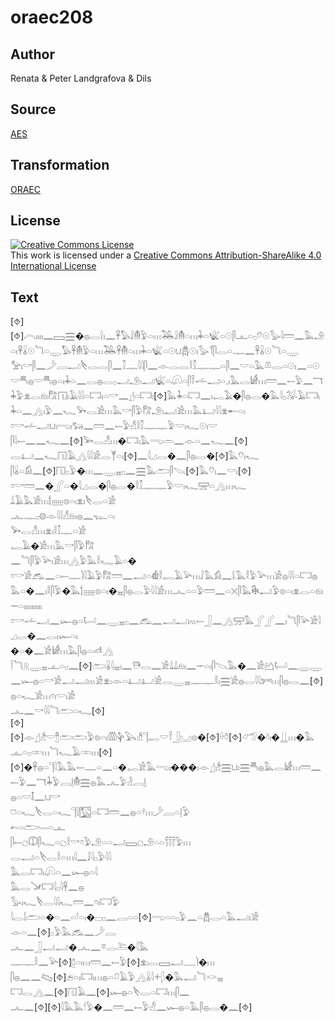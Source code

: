 # oraec208

## Author

Renata & Peter Landgrafova & Dils

## Source

[AES](https://github.com/simondschweitzer/aes)

## Transformation

[ORAEC](https://oraec.github.io/)

## License

<a rel="license" href="http://creativecommons.org/licenses/by-sa/4.0/"><img alt="Creative Commons License" style="border-width:0" src="https://i.creativecommons.org/l/by-sa/4.0/88x31.png" /></a><br />This work is licensed under a <a rel="license" href="http://creativecommons.org/licenses/by-sa/4.0/">Creative Commons Attribution-ShareAlike 4.0 International License</a>

## Text

[⯑][⯑]𓇹𓏤𓏤𓏤𓏤𓈖𓈙𓈗�𓐍𓂋𓍛𓏤𓈖𓋹𓅃𓄙𓄟𓅱𓏏𓏥𓅒𓄙𓄟𓏏𓏥𓇓𓏏𓆤𓏏𓇳𓋴𓊵𓏏𓊪𓄣𓇳𓅭𓇋𓏠𓈖𓅓𓄂𓏏𓏤𓋹𓏇𓇳𓆓𓏏𓇾𓅃𓋹𓄟𓅱𓏏𓏥𓅒𓋹𓄟𓏏𓏥𓇓𓏏𓆤𓏏𓇳𓂓𓆣𓇳𓏤𓅭𓄊𓋴𓂋𓏏𓊃𓈖𓋹𓏇𓇳𓆓𓏏𓇾<br>
𓅡𓏤𓎡𓋴𓈖𓌳𓐙𓂝𓌸𓂋𓂋𓋴𓈖𓎿𓊃𓇋𓇋𓋴𓈖𓁹𓂋𓂋𓎛𓎿𓊃𓊃𓏏𓋴𓈖𓎟𓏏𓅓𓌨𓂋𓏏𓇳𓏤𓈖𓏏𓇳𓎟𓄪𓐍𓎟𓄪𓐍𓏏𓏤𓇓𓏏𓈖𓂋𓐍𓂋𓊪𓂝𓄂𓏤𓂝𓆤𓏏𓋨𓏏𓋴𓍋𓌡𓂝𓏏𓈒𓏤𓅓𓂋𓀎𓏥𓏠𓈖𓍿𓅱𓈖𓄓𓇓𓅱𓁷𓂋𓁶𓏤𓀗𓉔𓏤𓄿𓇋𓇋𓏏𓉐𓏤𓏏𓎡𓈖𓊨𓏏𓉐𓏤[⯑]𓅓𓇓𓏏𓉐𓈖𓏤𓉻𓄿�𓋴𓐍𓂋�𓅓𓇋𓊪𓅮𓄿𓉐𓏤𓇓𓏏𓈖𓂻𓏤𓅱𓈖𓆑𓅨𓂋𓀀𓏥𓅓𓎡𓋴𓅱𓀗𓄂𓏤𓂝𓀀𓏥𓅓𓂞𓇋𓇋𓁷𓄡𓏏𓏤<br>
𓏌𓎡𓌡𓂝𓂓𓏤𓂸𓏤𓃒𓈖𓏠𓈖𓍿𓅱𓀭𓎛𓎿𓊃𓊃𓅱𓎟𓏤𓆑𓇳𓏤𓎟<br>
𓋴𓇋𓍿𓈖𓈖𓆑𓈖[⯑]𓅨𓂋𓀭𓏥�𓉐𓏤𓅓𓂸𓏛𓈖𓁹𓏏𓈖𓆑𓈖[⯑]<br>
𓂋𓂞𓈖𓆑𓉔𓄿𓂻𓇋𓇋𓀀𓂋𓊑𓏏𓏤[⯑]𓈖𓇋𓈎𓂋�𓈖𓋴𓐍𓂋�[⯑]𓅓𓄣𓏤𓆑<br>
𓋴𓏇𓏏𓀁𓈖[⯑]𓉔𓊪𓅱�𓏥𓈖𓇾𓈇𓊪𓈖𓈗𓅓𓂧𓋴𓌫[⯑]𓅓𓄣𓏤𓈖𓎟𓏤[⯑]<br>
𓏌𓎡𓏠𓈖�𓂾𓏏�𓇋𓈎𓂋�𓋴𓐍𓂋�𓎛𓎿𓊃𓊃𓅱𓎟𓏤𓆑𓈝𓏏𓂻𓏥𓆑<br>
𓍑𓄿𓅓𓀀𓏥𓌀𓈈𓊖𓏏𓏤𓁷𓏤𓌸𓂋𓏏𓀀<br>
𓂜𓊃𓊪𓊗𓁹𓇋𓇋𓀭𓁶𓏤𓐍𓈖𓆊𓏏𓏤<br>
𓅨𓂋𓀭𓏥𓁷𓏤𓎛𓎿𓊃𓏏𓀀<br>
𓉻𓄿�𓀀𓏥𓅓𓎡𓋴𓅱𓀗<br>
𓈖𓆓𓋴𓅱𓅪𓏤𓀀𓏥𓂻𓅱𓅓𓎛𓆑𓄿𓏏�<br>
𓏌𓎡𓀀𓃹𓈖𓏏𓍿𓊃𓌙𓇋𓄿𓅱𓀗𓏠𓈖𓂝𓏏𓁔𓎛𓉻𓄿𓅪𓏥𓄙𓅓𓀁𓈖𓌰𓅓𓎛𓅱𓅪𓏥𓀀𓐍𓇋𓇋𓏏𓉐𓐍𓅓𓏏�𓈖𓏤𓎛𓋴𓅱�𓅓𓌀𓈈𓊖𓏏𓏤�𓈇𓋴𓐍𓂋𓅱𓇋𓇋𓀀𓏥𓂜𓏏𓏏𓅱𓏠𓈖𓏏𓏴𓋴𓅓𓇗𓂝𓅱𓊖𓏏𓏤𓁷𓂋𓏏𓁶𓏤𓌔𓏏𓏤𓏤𓏤𓏤𓏤𓏤𓏤𓏤𓏤𓏤<br>
𓏌𓎡𓌡𓂝𓈖𓆱𓐍𓏏𓂡𓈖𓇾𓈇𓊪𓈖𓃹𓈖𓂝𓂝𓏤𓏭𓍿𓃀𓈖𓂻𓈝𓅓𓂾𓂾𓈖𓏤𓆓𓋴𓅪𓀀𓇋𓈎𓂋�𓈖𓂋𓏤𓆱𓏏𓏤<br>
�𓏏�𓈖𓀀𓀎𓏥𓅓𓋴𓐍𓏏𓌦𓂻<br>
𓌉𓆓𓇶𓇾𓈇𓊵𓏏𓊪𓈖[⯑]𓂧𓏇𓇋𓈇𓏤𓈖𓇥𓂋𓈖𓀀𓍑𓍑𓁶𓏤𓈖𓌔𓏏𓏤𓋴𓌫𓅓�𓈖𓀀𓂚𓂡𓈖𓇾𓇾<br>
𓈖𓆱𓐍𓏏𓎡𓀀𓂝𓂝𓏤𓏭𓀀𓁷𓏤𓁹𓏏𓂞𓂞𓀀𓂋𓇾𓈇𓊃𓊃𓎛𓏤𓈗𓀀𓐍𓂋𓇋𓇋𓀒𓏥𓋴𓐍𓂋𓈖[⯑]𓐍𓏏𓆑𓀀𓏥𓏌𓏤𓎟𓏤𓀀<br>
𓂜𓈖𓎡𓇋𓇋𓆓𓂧𓏏𓆑[⯑]<br>
[⯑][⯑]𓁹𓊨𓀲𓎟𓊽𓂧𓂧𓅱𓊖𓏏𓏤𓏃𓊿𓅂𓀲𓊹𓉻𓎟𓍋𓃀𓈋𓊖�[⯑]𓏐𓏊[⯑]𓃿𓅿�𓍱𓏤�𓋲𓏥�𓅓𓊵𓏏𓊪𓏒𓏥𓆓𓆑𓄿𓏒𓏥[⯑][⯑]�𓋹𓐍𓏏𓊹𓇋𓅓𓅓𓍿𓊃𓏏𓈖𓏏�𓉻𓀀𓅓𓂸𓏤���𓏤𓁹𓊨𓀲𓈗𓂓𓏤𓈗𓄪𓐍𓅓𓂋𓀎𓏥𓏠𓈖𓍿𓅱𓈖𓄓𓇓𓅱𓐙𓊤𓄟𓈗𓐍𓅓𓂜𓅱𓁐𓐙𓊤<br>
𓐍𓏏𓎟𓄤𓈖𓂓𓎡<br>
𓈞𓏏𓆑𓌸𓂋𓏏𓆑𓊹𓍛𓉡𓏏𓉐𓏠𓈖𓐍𓏏𓍊𓏥𓌳𓐙𓏏𓊤𓅱<br>
𓍉𓏏𓂧𓄑𓏏𓊵<br>
𓋴𓍿𓐎𓎳𓋴𓆑𓏏𓐎𓎛𓎡𓏌𓅱𓄂𓏏𓏏𓂝𓈙𓐎𓄂𓏏𓏏𓋣𓅱𓏥<br>
𓂋𓂝𓏏𓌸𓂋𓎛𓏏𓏥𓇋𓈖𓄙𓇋𓊪𓅱𓇋𓇋<br>
𓅓𓂋𓉐𓏤𓋨𓏏𓈖𓆱𓐍𓏏𓇋<br>
𓅓𓂋𓍁𓉐𓇋𓊪𓇋𓋹𓈖𓐍<br>
𓅭𓏤𓆑𓌸𓂋𓇋𓇋𓆑𓏠𓈖𓏌𓏤𓉐𓅱<br>
𓇋𓂋𓌃𓂧𓏏�𓏏𓈖𓏏𓎗𓏏𓏤�𓊌𓊪𓈖𓐙𓏏𓏏[⯑]𓂸𓏏𓏏𓊪𓅱𓈖𓏏𓆣𓂋𓏏𓅓𓂝𓏤𓀀<br>
𓁹𓏏𓈖[⯑]𓊪𓅱𓅓𓃹𓈖𓌳𓐙<br>
𓂜𓈖𓃀𓂝𓂝�𓂜𓈖𓎼𓂋𓍅�𓇋𓅓<br>
𓊃𓊃𓎛𓈖𓅪[⯑]𓉺𓏏𓏤𓏥𓏠𓈖𓍿𓅱[⯑]𓁷𓏤𓂋𓈙𓂝𓈒𓈒𓈒𓈒𓈒𓌙�𓏥<br>
𓋴𓐍𓈖𓈖𓊊[⯑]𓂉𓏏𓏤𓉐𓏤𓏥𓐍𓏏𓍔𓄿𓅱𓂻𓏇𓇋𓇬𓆄�𓅓𓂝𓆓𓎙𓈇<br>
𓉐𓂋𓂻𓈖[⯑]𓉔𓄿𓈖[⯑]𓆱𓐍𓏏𓌸𓂋𓏏𓉐𓏥𓋴𓈖<br>
𓂜𓈖[⯑][⯑]𓇋𓅓𓅓𓎗𓅱�𓈖𓏠𓈖𓍿𓅱𓀭𓈖𓆱𓐍𓏏𓅓𓋴𓐍𓂋�𓈖[⯑]<br>
